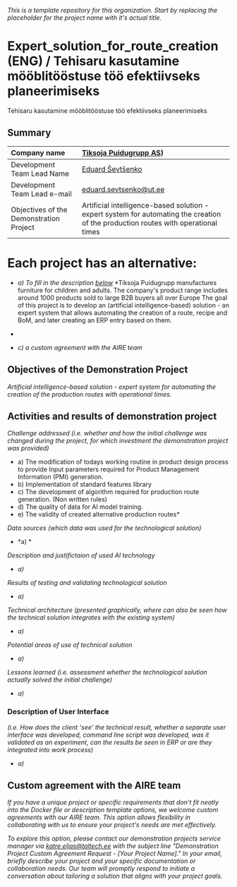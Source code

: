 *This is a template repository for this organization. Start by replacing the placeholder for the project name with it's actual title.*

# Expert_solution_for_route_creation (ENG) / Tehisaru kasutamine mööblitööstuse töö efektiivseks planeerimiseks
Tehisaru kasutamine mööblitööstuse töö efektiivseks planeerimiseks

## Summary

| Company name | [Tiksoja Puidugrupp AS](https://www.tiksoja.eu/)) |
| :--- | :--- |
| Development Team Lead Name | [Eduard Ševtšenko](https://profile.link) |
| Development Team Lead e-mail | [eduard.sevtsenko@ut.ee](https://profile.link) |
| Objectives of the Demonstration Project | Artificial intelligence-based solution - expert system for automating the creation of the production routes with operational times  |

# Each project has an alternative:

- *a) To fill in the description [below](https://github.com/ai-robotics-estonia/_project_template_/edit/main/README.md#implementation-details)*
*Tiksoja Puidugrupp manufactures furniture for children and adults. The company's product range includes around 1000 products sold to large B2B buyers all over Europe
The goal of this project is to develop an (artificial intelligence-based) solution - an expert system that allows automating the creation of a route, recipe and BoM, and later creating an ERP entry based on them.
*
- *c) a custom agreement with the AIRE team*

## Objectives of the Demonstration Project
*Artificial intelligence-based solution - expert system for automating the creation of the production routes with operational times.*


## Activities and results of demonstration project
*Challenge addressed (i.e. whether and how the initial challenge was changed during the project, for which investment the demonstration project was provided)*
- a) The modification of todays working routine in product design process to provide Input parameters required for Product Management Information (PMI) generation.
- b) Implementation of standard features library
- c) The development of algorithm required for production route generation. (Non written rules)
- d) The quality of data for AI model training.
- e) The validity of created alternative production routes*



*Data sources (which data was used for the technological solution)*
-  *a)   *

*Description and justifictaion of used AI technology*
-  *a)*

*Results of testing and validating technological solution*
-  *a)*

*Technical architecture (presented graphically, where can also be seen how the technical solution integrates with the existing system)*
-  *a)*

*Potential areas of use of technical solution*
-  *a)*

*Lessons learned (i.e. assessment whether the technological solution actually solved the initial challenge)*
-  *a)*

### Description of User Interface 
*(i.e. How does the client 'see' the technical result, whether a separate user interface was developed, command line script was developed, was it validated as an experiment, can the results be seen in ERP or are they integrated into work process)*
-  *a)*


## Custom agreement with the AIRE team

*If you have a unique project or specific requirements that don't fit neatly into the Docker file or description template options, we welcome custom agreements with our AIRE team. This option allows flexibility in collaborating with us to ensure your project's needs are met effectively.*

*To explore this option, please contact our demonstration projects service manager via katre.eljas@taltech.ee with the subject line "Demonstration Project Custom Agreement Request - [Your Project Name]." In your email, briefly describe your project and your specific documentation or collaboration needs. Our team will promptly respond to initiate a conversation about tailoring a solution that aligns with your project goals.*


